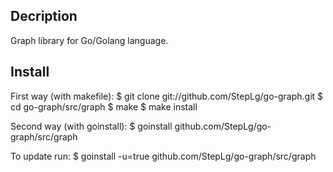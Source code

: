 Decription
--------
Graph library for Go/Golang language.

Install
--------
First way (with makefile):
	$ git clone git://github.com/StepLg/go-graph.git
	$ cd go-graph/src/graph
	$ make
	$ make install

Second way (with goinstall):
	$ goinstall github.com/StepLg/go-graph/src/graph

To update run:
	$ goinstall -u=true github.com/StepLg/go-graph/src/graph
